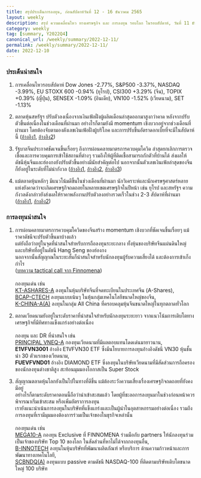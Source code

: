 ```yaml
---
title: สรุปประเด็นการลงทุน, ก่อนสัปดาห์วันที่ 12 - 16 ธันวาคม 2565
layout: weekly
description: สรุป ความเคลื่อนไหว ทางเศรษฐกิจ และ การลงทุน รอบโลก ในรอบสัปดาห์, วันที่ 11 ธันวาคม 2565
category: weekly
tag: [summary, Y2022Q4]
canonical_url: /weekly/summary/2022-12-11/
permalink: /weekly/summary/2022-12-11/
date: 2022-12-10
---
```


### ประเด็นน่าสนใจ

1. การเคลื่อนไหวรอบสัปดาห์ Dow Jones -2.77%, S&P500 -3.37%, NASDAQ -3.99%, EU STOXX 600 -0.94% (ยุโรป), CSI300 +3.29% (จีน), TOPIX +0.39% (ญี่ปุ่น), SENSEX -1.09% (อินเดีย), VN100 -1.52% (เวียดนาม), SET -1.13%

2. ตลาดหุ้นสหรัฐฯ ปรับตัวลงเนื่องจากเงินเฟ้อฝั่งผู้ผลิตเดือนล่าสุดออกมาสูงกว่าคาด หลังจากปรับตัวขึ้นต่อเนื่องในช่วงเดือนที่ผ่านมา อย่างไรก็ตามยังมี momentum เชิงบวกอยู่จากช่วงเดือนที่ผ่านมา โดยต้องจับตามองตังเลขเงินเฟ้อฝั่งผู้บริโภค และการปรับขึ้นอัตราดอกเบี้ยที่จะมีในสัปดาห์นี้
([อ้างอิง1](https://www.cnbc.com/2022/12/08/stock-market-futures-open-to-close-news.html), 
[อ้างอิง2](https://www.cnbc.com/2022/12/09/wholesale-prices-rose-0point3percent-in-november-more-than-expected-despite-hopes-that-inflation-is-cooling.html)) 

3. รัฐบาลจีนประกาศชัดเจนขึ้นเรื่อยๆ ถึงการผ่อนคลายมาตรการควบคุมโควิด ล่าสุดยกเลิกการตรวจเชื้อและการควบคุมการเข้าใช้สถานที่ต่างๆ รวมถึงให้ผู้ที่ติดเชื้อสามารถกักตัวที่บ้านได้ ส่งผลให้ดัชนีหุ้นจีนและฮ่องกงยังปรับตัวขึ้นอย่างมีนัยสำคัญต่อไป นอกจากนั้นตัวเลขเงินเฟ้อล่าสุดของจีนก็ยังอยู่ในระดับที่ไม่น่ากังวล
([อ้างอิง1](https://www.nbcnews.com/news/world/china-eases-restrictions-zero-covid-protests-rcna60479), 
[อ้างอิง2](https://www.washingtonpost.com/world/2022/12/07/china-covid-easing-restrictions/), 
[อ้างอิง3](https://www.cnbc.com/2022/12/09/asia-pacific-shares-poised-to-rise-ahead-of-china-inflation-data.html)) 

4. แม้ตลาดหุ้นหลักๆ มีแนวโน้มดีขึ้นในช่วงเดือนที่ผ่านมา นักวิเคราะห์และนักเศรษฐศาสตร์หลายแห่งยังคาดว่าจะเกิดเศรษฐกิจถดถอยในหลายเขตเศรษฐกิจในปีหน้า เช่น ยุโรป และสหรัฐฯ ความกังวลดังกล่าวยังส่งผลให้ราคาพลังงานปรับตัวลงอย่างรวดเร็วในช่วง 2-3 สัปดาห์ที่ผ่านมา
([อ้างอิง1](https://www.finnomena.com/the-opportunity/news-update-07-12-2022-2/), 
[อ้างอิง2](https://www.cnbc.com/2022/12/09/oil-markets-keystone-pipeline-shutdown-global-demand-slowdown.html)) 



### การลงทุนน่าสนใจ

1. การผ่อนคลายมาตรการควบคุมโควิดของจีนสร้าง momentum เชิงบวกที่ชัดเจนขึ้นเรื่อยๆ แม้ราคาดัชนีจะปรับตัวขึ้นมาบ้างแล้ว  
แต่ยังถือว่าอยู่ในจุดที่น่าสนใจสำหรับการถือลงทุนระยะกลาง ทั้งหุ้นของบริษัทจีนแผ่นดินใหญ่ และบริษัทที่อยู่ในดัชนี Hang Seng ของฮ่องกง  
นอกจากนั้นสัญญาณในระยะสั้นก็น่าสนใจสำหรับนักลงทุนผู้รับความเสี่ยงได้ และต้องการเข้าเก็งกำไร   
([บทความ tactical call จาก Finnomena](https://www.finnomena.com/finnomena-ic/tactical-call-csi300-dec-2022/))<br><br>
กองทุนเด่น เช่น  
[KT-ASHARES-A](https://www.finnomena.com/fund/KT-Ashares-A) ลงทุนในหุ้นบริษัทจีนที่จดทะเบียนในประเทศจีน (A-Shares),  
[BCAP-CTECH](https://www.finnomena.com/fund/BCAP-CTECH) ลงทุนแบบเน้นๆ ในหุ้นกลุ่มเทคโนโลยีขนาดใหญ่ของจีน,  
[K-CHINA-A(A)](https://www.finnomena.com/fund/K-CHINA-A(A)) ลงทุนในกลุ่ม All China ที่ครอบคลุมหุ้นจีนขนาดใหญ่ในทุกตลาดทั่วโลก

2. ตลาดเวียดนามยังอยู่ในระดับราคาที่น่าสนใจสำหรับนักลงทุนระยะยาว จากแนวโน้มการเติบโตทางเศรษฐกิจที่มีทิศทางแข็งแกร่งอย่างต่อเนื่อง<br><br>
กองทุน และ DR ที่น่าสนใจ เช่น  
[PRINCIPAL VNEQ-A](https://www.finnomena.com/fund/PRINCIPAL%20VNEQ-A) กองทุนเวียดนามที่มีผลตอบแทนโดดเด่นมายาวนาน,  
**E1VFVN3001** อ้างอิง E1VFVN30 ETF ซึ่งมีนโยบายการลงทุนอ้างอิงดัชนี VN30 หุ้นชั้นนำ 30 ตัวแรกของเวียดนาม,  
**FUEVFVND01** อ้างอิง DIAMOND ETF ซึ่งลงทุนในบริษัทเวียดนามที่มีสัดส่วนการถือครองของนักลงทุนต่างชาติสูง สะท้อนมุมมองโอกาสเป็น Super Stock 

3. สัญญาณตลาดหุ้นโลกยังเป็นไปในทางที่ดีขึ้น แม้ต้องระวังความเสี่ยงเรื่องเศรษฐกิจถดถอยที่ยังคงมีอยู่  
อย่างไรก็ตามระดับราคาตอนนี้ถือว่าน่าเข้าสะสมแล้ว โดยผู้ที่ชะลอการลงทุนมาในช่วงก่อนหน้าควรพิจารณาเริ่มเข้าสะสม หรือเพิ่มอัตราการลงทุน  
เรายังแนะนำเน้นการลงทุนในบริษัทที่แข็งแกร่งและเป็นผู้นำในอุตสาหกรรมอย่างต่อเนื่อง รวมถึงการลงทุนที่เรามีมุมมองต้องการร่วมเป็นเจ้าของในธุรกิจเหล่านั้น<br><br>
กองทุนเด่น เช่น  
[MEGA10-A](https://www.finnomena.com/mega10/) กองทุน Exclusive ที่ FINNOMENA ร่วมมือกับ partners ให้นักลงทุนร่วมเป็นเจ้าของบริษัท Top 10 ของโลก ในสัดส่วนที่หาไม่ได้จากกองทุนอื่น,  
[B-INNOTECH](https://www.finnomena.com/fund/B-INNOTECH) ลงทุนในหุ้นบริษัทที่พัฒนาผลิตภัณฑ์ หรือบริการ ด้านความก้าวหน้าและการพัฒนาทางเทคโนโลยี,  
[SCBNDQ(A)](https://www.finnomena.com/fund/SCBNDQ(A)) ลงทุนแบบ passive ตามดัชนี NASDAQ-100 ที่ติดตามบริษัทเติบโตขนาดใหญ่ 100 บริษัท
